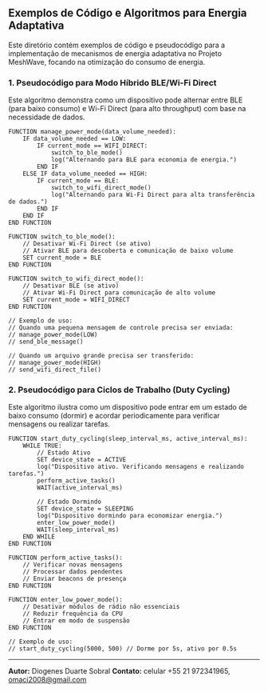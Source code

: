 

## Exemplos de Código e Algoritmos para Energia Adaptativa

Este diretório contém exemplos de código e pseudocódigo para a implementação de mecanismos de energia adaptativa no Projeto MeshWave, focando na otimização do consumo de energia.

### 1. Pseudocódigo para Modo Híbrido BLE/Wi-Fi Direct

Este algoritmo demonstra como um dispositivo pode alternar entre BLE (para baixo consumo) e Wi-Fi Direct (para alto throughput) com base na necessidade de dados.

```pseudocode
FUNCTION manage_power_mode(data_volume_needed):
    IF data_volume_needed == LOW:
        IF current_mode == WIFI_DIRECT:
            switch_to_ble_mode()
            log("Alternando para BLE para economia de energia.")
        END IF
    ELSE IF data_volume_needed == HIGH:
        IF current_mode == BLE:
            switch_to_wifi_direct_mode()
            log("Alternando para Wi-Fi Direct para alta transferência de dados.")
        END IF
    END IF
END FUNCTION

FUNCTION switch_to_ble_mode():
    // Desativar Wi-Fi Direct (se ativo)
    // Ativar BLE para descoberta e comunicação de baixo volume
    SET current_mode = BLE
END FUNCTION

FUNCTION switch_to_wifi_direct_mode():
    // Desativar BLE (se ativo)
    // Ativar Wi-Fi Direct para comunicação de alto volume
    SET current_mode = WIFI_DIRECT
END FUNCTION

// Exemplo de uso:
// Quando uma pequena mensagem de controle precisa ser enviada:
// manage_power_mode(LOW)
// send_ble_message()

// Quando um arquivo grande precisa ser transferido:
// manage_power_mode(HIGH)
// send_wifi_direct_file()
```

### 2. Pseudocódigo para Ciclos de Trabalho (Duty Cycling)

Este algoritmo ilustra como um dispositivo pode entrar em um estado de baixo consumo (dormir) e acordar periodicamente para verificar mensagens ou realizar tarefas.

```pseudocode
FUNCTION start_duty_cycling(sleep_interval_ms, active_interval_ms):
    WHILE TRUE:
        // Estado Ativo
        SET device_state = ACTIVE
        log("Dispositivo ativo. Verificando mensagens e realizando tarefas.")
        perform_active_tasks()
        WAIT(active_interval_ms)

        // Estado Dormindo
        SET device_state = SLEEPING
        log("Dispositivo dormindo para economizar energia.")
        enter_low_power_mode()
        WAIT(sleep_interval_ms)
    END WHILE
END FUNCTION

FUNCTION perform_active_tasks():
    // Verificar novas mensagens
    // Processar dados pendentes
    // Enviar beacons de presença
END FUNCTION

FUNCTION enter_low_power_mode():
    // Desativar módulos de rádio não essenciais
    // Reduzir frequência da CPU
    // Entrar em modo de suspensão
END FUNCTION

// Exemplo de uso:
// start_duty_cycling(5000, 500) // Dorme por 5s, ativo por 0.5s
```

---

**Autor:** Diogenes Duarte Sobral
**Contato:** celular +55 21 972341965, omaci2008@gmail.com


